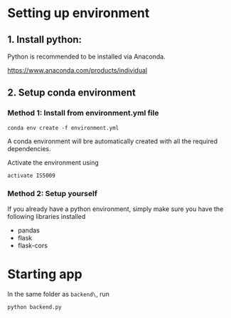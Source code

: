 # Setting up environment

## 1. Install python:

Python is recommended to be installed via Anaconda.

https://www.anaconda.com/products/individual

## 2. Setup conda environment

### Method 1: Install from environment.yml file

`conda env create -f environment.yml`

A conda environment will bre automatically created with all the required dependencies.

Activate the environment using

`activate IS5009`

### Method 2: Setup yourself

If you already have a python environment, simply make sure you have the following libraries installed
- pandas
- flask
- flask-cors

# Starting app

In the same folder as `backend\`, run

`python backend.py`